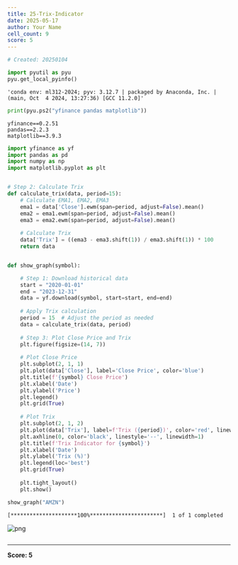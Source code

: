 ```yaml
---
title: 25-Trix-Indicator
date: 2025-05-17
author: Your Name
cell_count: 9
score: 5
---
```


```python
# Created: 20250104
```


```python
import pyutil as pyu
pyu.get_local_pyinfo()
```




    'conda env: ml312-2024; pyv: 3.12.7 | packaged by Anaconda, Inc. | (main, Oct  4 2024, 13:27:36) [GCC 11.2.0]'




```python
print(pyu.ps2("yfinance pandas matplotlib"))
```

    yfinance==0.2.51
    pandas==2.2.3
    matplotlib==3.9.3
    



```python
import yfinance as yf
import pandas as pd
import numpy as np
import matplotlib.pyplot as plt
```


```python

# Step 2: Calculate Trix
def calculate_trix(data, period=15):
    # Calculate EMA1, EMA2, EMA3
    ema1 = data['Close'].ewm(span=period, adjust=False).mean()
    ema2 = ema1.ewm(span=period, adjust=False).mean()
    ema3 = ema2.ewm(span=period, adjust=False).mean()
    
    # Calculate Trix
    data['Trix'] = ((ema3 - ema3.shift(1)) / ema3.shift(1)) * 100
    return data
```


```python

```


```python
def show_graph(symbol):

    # Step 1: Download historical data
    start = "2020-01-01"
    end = "2023-12-31"
    data = yf.download(symbol, start=start, end=end)
    
    # Apply Trix calculation
    period = 15  # Adjust the period as needed
    data = calculate_trix(data, period)
    
    # Step 3: Plot Close Price and Trix
    plt.figure(figsize=(14, 7))
    
    # Plot Close Price
    plt.subplot(2, 1, 1)
    plt.plot(data['Close'], label='Close Price', color='blue')
    plt.title(f'{symbol} Close Price')
    plt.xlabel('Date')
    plt.ylabel('Price')
    plt.legend()
    plt.grid(True)
    
    # Plot Trix
    plt.subplot(2, 1, 2)
    plt.plot(data['Trix'], label=f'Trix ({period})', color='red', linewidth=2)
    plt.axhline(0, color='black', linestyle='--', linewidth=1)
    plt.title(f'Trix Indicator for {symbol}')
    plt.xlabel('Date')
    plt.ylabel('Trix (%)')
    plt.legend(loc='best')
    plt.grid(True)
    
    plt.tight_layout()
    plt.show()
```


```python
show_graph("AMZN")
```

    [*********************100%***********************]  1 of 1 completed



    
![png](/mlnotes/images/25-trix-indicator_7_1.png)
    



```python

```


---
**Score: 5**